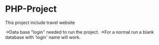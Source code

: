 # PHP-Project
This project include travel website 

->Data base "login" needed to run the project.
->For a normal run a blank database with 'login' name will work.
